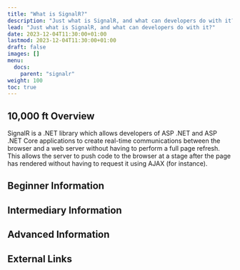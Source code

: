 ```yaml
---
title: "What is SignalR?"
description: "Just what is SignalR, and what can developers do with it?"
lead: "Just what is SignalR, and what can developers do with it?"
date: 2023-12-04T11:30:00+01:00
lastmod: 2023-12-04T11:30:00+01:00
draft: false
images: []
menu:
  docs:
    parent: "signalr"
weight: 100
toc: true
---
```


## 10,000 ft Overview

SignalR is a .NET library which allows developers of ASP .NET and ASP .NET Core applications to create real-time communications between the browser and a web server without having to perform a full page refresh. This allows the server to push code to the browser at a stage after the page has rendered without having to request it using AJAX (for instance).

## Beginner Information

## Intermediary Information

## Advanced Information

## External Links
